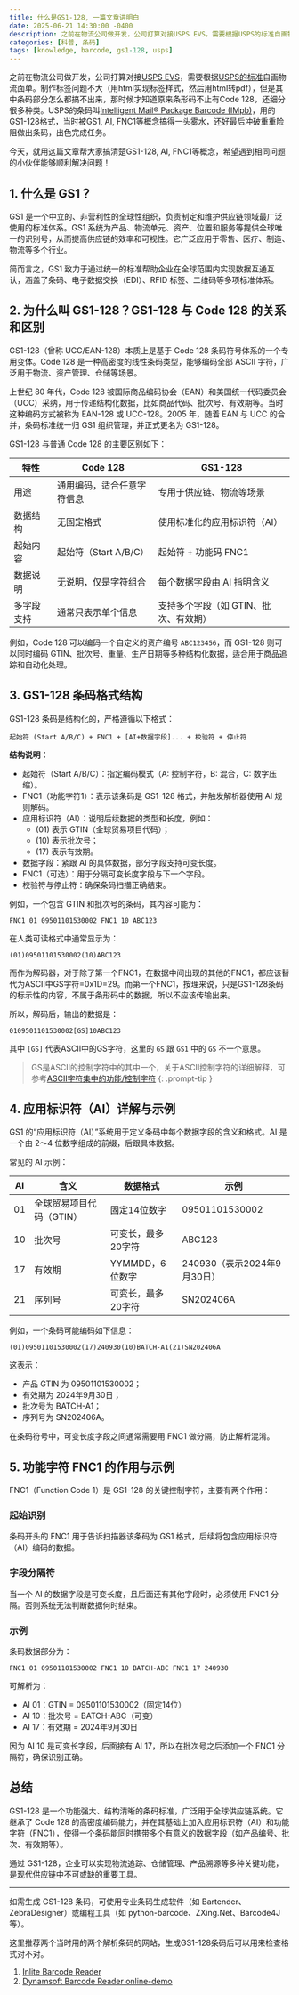```yaml
---
title: 什么是GS1-128, 一篇文章讲明白
date: 2025-06-21 14:30:00 -0400
description: 之前在物流公司做开发，公司打算对接USPS EVS，需要根据USPS的标准自画物流面单。制作标签问题不大（用html实现标签样式，然后用html转pdf），但是其中条码部分怎么都搞不出来，那时候才知道原来条形码不止有Code 128，还细分很多种类。
categories: [科普, 条码]
tags: [knowledge, barcode, gs1-128, usps]
---
```


之前在物流公司做开发，公司打算对接[USPS EVS](https://postalpro.usps.com/shipping/evs)，需要根据[USPS的标准](https://postalpro.usps.com/node/326)自画物流面单。制作标签问题不大（用html实现标签样式，然后用html转pdf），但是其中条码部分怎么都搞不出来，那时候才知道原来条形码不止有Code 128，还细分很多种类。USPS的条码叫[Intelligent Mail® Package Barcode (IMpb)](https://postalpro.usps.com/shipping/impb)，用的GS1-128格式，当时被GS1, AI, FNC1等概念搞得一头雾水，还好最后冲破重重险阻做出条码，出色完成任务。

今天，就用这篇文章帮大家搞清楚GS1-128, AI, FNC1等概念，希望遇到相同问题的小伙伴能够顺利解决问题！

## 1. 什么是 GS1？

GS1 是一个中立的、非营利性的全球性组织，负责制定和维护供应链领域最广泛使用的标准体系。GS1 系统为产品、物流单元、资产、位置和服务等提供全球唯一的识别号，从而提高供应链的效率和可视性。它广泛应用于零售、医疗、制造、物流等多个行业。

简而言之，GS1 致力于通过统一的标准帮助企业在全球范围内实现数据互通互认，涵盖了条码、电子数据交换（EDI）、RFID 标签、二维码等多项标准体系。

## 2. 为什么叫 GS1-128？GS1-128 与 Code 128 的关系和区别

GS1-128（曾称 UCC/EAN-128）本质上是基于 Code 128 条码符号体系的一个专用变体。Code 128 是一种高密度的线性条码类型，能够编码全部 ASCII 字符，广泛用于物流、资产管理、仓储等场景。

上世纪 80 年代，Code 128 被国际商品编码协会（EAN）和美国统一代码委员会（UCC）采纳，用于传递结构化数据，比如商品代码、批次号、有效期等。当时这种编码方式被称为 EAN-128 或 UCC-128。2005 年，随着 EAN 与 UCC 的合并，条码标准统一归 GS1 组织管理，并正式更名为 GS1-128。

GS1-128 与普通 Code 128 的主要区别如下：

| 特性       | Code 128                   | GS1-128                               |
| ---------- | -------------------------- | ------------------------------------- |
| 用途       | 通用编码，适合任意字符信息 | 专用于供应链、物流等场景              |
| 数据结构   | 无固定格式                 | 使用标准化的应用标识符（AI）          |
| 起始内容   | 起始符（Start A/B/C）      | 起始符 + 功能码 FNC1                  |
| 数据说明   | 无说明，仅是字符组合       | 每个数据字段由 AI 指明含义            |
| 多字段支持 | 通常只表示单个信息         | 支持多个字段（如 GTIN、批次、有效期） |

例如，Code 128 可以编码一个自定义的资产编号 `ABC123456`，而 GS1-128 则可以同时编码 GTIN、批次号、重量、生产日期等多种结构化数据，适合用于商品追踪和自动化处理。

## 3. GS1-128 条码格式结构

GS1-128 条码是结构化的，严格遵循以下格式：

```
起始符 (Start A/B/C) + FNC1 + [AI+数据字段]... + 校验符 + 停止符
```

**结构说明：**

- 起始符（Start A/B/C）：指定编码模式（A: 控制字符，B: 混合，C: 数字压缩）。
- FNC1（功能字符1）：表示该条码是 GS1-128 格式，并触发解析器使用 AI 规则解码。
- 应用标识符（AI）：说明后续数据的类型和长度，例如：
  - (01) 表示 GTIN（全球贸易项目代码）；
  - (10) 表示批次号；
  - (17) 表示有效期。
- 数据字段：紧跟 AI 的具体数据，部分字段支持可变长度。
- FNC1（可选）：用于分隔可变长度字段与下一个字段。
- 校验符与停止符：确保条码扫描正确结束。

例如，一个包含 GTIN 和批次号的条码，其内容可能为：

```
FNC1 01 09501101530002 FNC1 10 ABC123
```

在人类可读格式中通常显示为：

```
(01)09501101530002(10)ABC123
```

而作为解码器，对于除了第一个FNC1，在数据中间出现的其他的FNC1，都应该替代为ASCII中GS字符=0x1D=29。而第一个FNC1，按理来说，只是GS1-128条码的标示性的内容，不属于条形码中的数据，所以不应该传输出来。

所以，解码后，输出的数据是：

```
0109501101530002[GS]10ABC123
```

其中 `[GS]` 代表ASCII中的GS字符，这里的 `GS` 跟 `GS1` 中的 `GS` 不一个意思。

> GS是ASCII的控制字符中的其中一个，关于ASCII控制字符的详细解释，可参考[ASCII字符集中的功能/控制字符](https://www.crifan.com/the_ascii_character_set_function__control_characters_function__control_code__character_in_ascii/)
{: .prompt-tip }

## 4. 应用标识符（AI）详解与示例

GS1 的“应用标识符（AI）”系统用于定义条码中每个数据字段的含义和格式。AI 是一个由 2～4 位数字组成的前缀，后跟具体数据。

常见的 AI 示例：

| AI  | 含义                     | 数据格式           | 示例                        |
| --- | ------------------------ | ------------------ | --------------------------- |
| 01  | 全球贸易项目代码（GTIN） | 固定14位数字       | 09501101530002              |
| 10  | 批次号                   | 可变长，最多20字符 | ABC123                      |
| 17  | 有效期                   | YYMMDD，6位数字    | 240930（表示2024年9月30日） |
| 21  | 序列号                   | 可变长，最多20字符 | SN202406A                   |

例如，一个条码可能编码如下信息：

```
(01)09501101530002(17)240930(10)BATCH-A1(21)SN202406A
```

这表示：

- 产品 GTIN 为 09501101530002；
- 有效期为 2024年9月30日；
- 批次号为 BATCH-A1；
- 序列号为 SN202406A。

在条码符号中，可变长度字段之间通常需要用 FNC1 做分隔，防止解析混淆。

## 5. 功能字符 FNC1 的作用与示例

FNC1（Function Code 1）是 GS1-128 的关键控制字符，主要有两个作用：

### 起始识别

条码开头的 FNC1 用于告诉扫描器该条码为 GS1 格式，后续将包含应用标识符（AI）编码的数据。

### 字段分隔符

当一个 AI 的数据字段是可变长度，且后面还有其他字段时，必须使用 FNC1 分隔。否则系统无法判断数据何时结束。

### 示例

条码数据部分为：

```
FNC1 01 09501101530002 FNC1 10 BATCH-ABC FNC1 17 240930
```

可解析为：

- AI 01：GTIN = 09501101530002（固定14位）
- AI 10：批次号 = BATCH-ABC（可变）
- AI 17：有效期 = 2024年9月30日

因为 AI 10 是可变长字段，后面接有 AI 17，所以在批次号之后添加一个 FNC1 分隔符，确保识别正确。

## 总结

GS1-128 是一个功能强大、结构清晰的条码标准，广泛用于全球供应链系统。它继承了 Code 128 的高密度编码能力，并在其基础上加入应用标识符（AI）和功能字符（FNC1），使得一个条码能同时携带多个有意义的数据字段（如产品编号、批次、有效期等）。

通过 GS1-128，企业可以实现物流追踪、仓储管理、产品溯源等多种关键功能，是现代供应链中不可或缺的重要工具。

---

如需生成 GS1-128 条码，可使用专业条码生成软件（如 Bartender、ZebraDesigner）或编程工具（如 python-barcode、ZXing.Net、Barcode4J 等）。  

这里推荐两个当时用的两个解析条码的网站，生成GS1-128条码后可以用来检查格式对不对。

1. [Inlite Barcode Reader](https://online-barcode-reader.inliteresearch.com/)
2. [Dynamsoft Barcode Reader online-demo](https://demo.dynamsoft.com/barcode-reader/)
